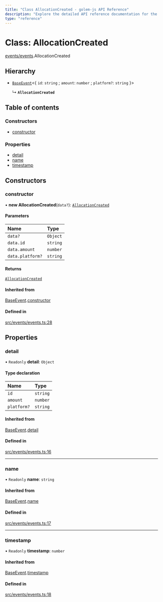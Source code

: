 ```yaml
---
title: "Class AllocationCreated - golem-js API Reference"
description: "Explore the detailed API reference documentation for the Class AllocationCreated within the golem-js SDK for the Golem Network."
type: "reference"
---
```

# Class: AllocationCreated

[events/events](../modules/events_events).AllocationCreated

## Hierarchy

- [`BaseEvent`](events_events.BaseEvent)\<\{ `id`: `string` ; `amount`: `number` ; `platform?`: `string`  }\>

  ↳ **`AllocationCreated`**

## Table of contents

### Constructors

- [constructor](events_events.AllocationCreated#constructor)

### Properties

- [detail](events_events.AllocationCreated#detail)
- [name](events_events.AllocationCreated#name)
- [timestamp](events_events.AllocationCreated#timestamp)

## Constructors

### constructor

• **new AllocationCreated**(`data?`): [`AllocationCreated`](events_events.AllocationCreated)

#### Parameters

| Name | Type |
| :------ | :------ |
| `data?` | `Object` |
| `data.id` | `string` |
| `data.amount` | `number` |
| `data.platform?` | `string` |

#### Returns

[`AllocationCreated`](events_events.AllocationCreated)

#### Inherited from

[BaseEvent](events_events.BaseEvent).[constructor](events_events.BaseEvent#constructor)

#### Defined in

[src/events/events.ts:28](https://github.com/golemfactory/golem-js/blob/cfdb64d/src/events/events.ts#L28)

## Properties

### detail

• `Readonly` **detail**: `Object`

#### Type declaration

| Name | Type |
| :------ | :------ |
| `id` | `string` |
| `amount` | `number` |
| `platform?` | `string` |

#### Inherited from

[BaseEvent](events_events.BaseEvent).[detail](events_events.BaseEvent#detail)

#### Defined in

[src/events/events.ts:16](https://github.com/golemfactory/golem-js/blob/cfdb64d/src/events/events.ts#L16)

___

### name

• `Readonly` **name**: `string`

#### Inherited from

[BaseEvent](events_events.BaseEvent).[name](events_events.BaseEvent#name)

#### Defined in

[src/events/events.ts:17](https://github.com/golemfactory/golem-js/blob/cfdb64d/src/events/events.ts#L17)

___

### timestamp

• `Readonly` **timestamp**: `number`

#### Inherited from

[BaseEvent](events_events.BaseEvent).[timestamp](events_events.BaseEvent#timestamp)

#### Defined in

[src/events/events.ts:18](https://github.com/golemfactory/golem-js/blob/cfdb64d/src/events/events.ts#L18)
